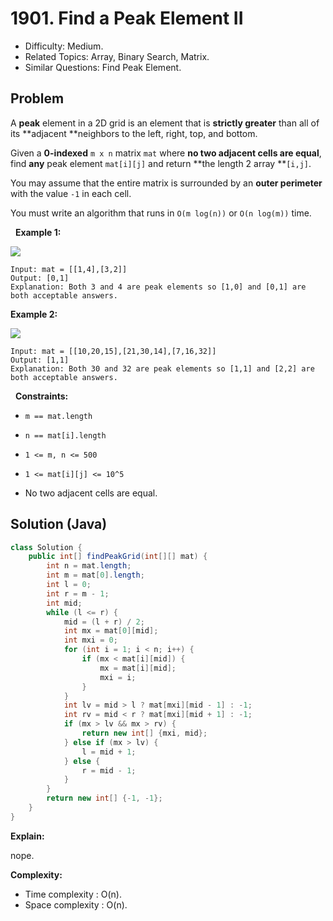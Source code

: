 # 1901. Find a Peak Element II

- Difficulty: Medium.
- Related Topics: Array, Binary Search, Matrix.
- Similar Questions: Find Peak Element.

## Problem

A **peak** element in a 2D grid is an element that is **strictly greater** than all of its **adjacent **neighbors to the left, right, top, and bottom.

Given a **0-indexed** ```m x n``` matrix ```mat``` where **no two adjacent cells are equal**, find **any** peak element ```mat[i][j]``` and return **the length 2 array **```[i,j]```.

You may assume that the entire matrix is surrounded by an **outer perimeter** with the value ```-1``` in each cell.

You must write an algorithm that runs in ```O(m log(n))``` or ```O(n log(m))``` time.

 
**Example 1:**


![](https://assets.leetcode.com/uploads/2021/06/08/1.png)


```
Input: mat = [[1,4],[3,2]]
Output: [0,1]
Explanation: Both 3 and 4 are peak elements so [1,0] and [0,1] are both acceptable answers.
```

**Example 2:**


![](https://assets.leetcode.com/uploads/2021/06/07/3.png)


```
Input: mat = [[10,20,15],[21,30,14],[7,16,32]]
Output: [1,1]
Explanation: Both 30 and 32 are peak elements so [1,1] and [2,2] are both acceptable answers.
```

 
**Constraints:**


	
- ```m == mat.length```
	
- ```n == mat[i].length```
	
- ```1 <= m, n <= 500```
	
- ```1 <= mat[i][j] <= 10^5```
	
- No two adjacent cells are equal.



## Solution (Java)

```java
class Solution {
    public int[] findPeakGrid(int[][] mat) {
        int n = mat.length;
        int m = mat[0].length;
        int l = 0;
        int r = m - 1;
        int mid;
        while (l <= r) {
            mid = (l + r) / 2;
            int mx = mat[0][mid];
            int mxi = 0;
            for (int i = 1; i < n; i++) {
                if (mx < mat[i][mid]) {
                    mx = mat[i][mid];
                    mxi = i;
                }
            }
            int lv = mid > l ? mat[mxi][mid - 1] : -1;
            int rv = mid < r ? mat[mxi][mid + 1] : -1;
            if (mx > lv && mx > rv) {
                return new int[] {mxi, mid};
            } else if (mx > lv) {
                l = mid + 1;
            } else {
                r = mid - 1;
            }
        }
        return new int[] {-1, -1};
    }
}
```

**Explain:**

nope.

**Complexity:**

* Time complexity : O(n).
* Space complexity : O(n).
